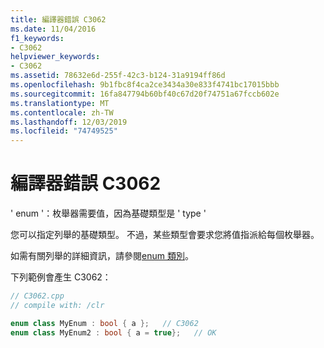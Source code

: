 ```yaml
---
title: 編譯器錯誤 C3062
ms.date: 11/04/2016
f1_keywords:
- C3062
helpviewer_keywords:
- C3062
ms.assetid: 78632e6d-255f-42c3-b124-31a9194ff86d
ms.openlocfilehash: 9b1fbc8f4ca2ce3434a30e833f4741bc17015bbb
ms.sourcegitcommit: 16fa847794b60bf40c67d20f74751a67fccb602e
ms.translationtype: MT
ms.contentlocale: zh-TW
ms.lasthandoff: 12/03/2019
ms.locfileid: "74749525"
---
```

# <a name="compiler-error-c3062"></a>編譯器錯誤 C3062

' enum '：枚舉器需要值，因為基礎類型是 ' type '

您可以指定列舉的基礎類型。 不過，某些類型會要求您將值指派給每個枚舉器。

如需有關列舉的詳細資訊，請參閱[enum 類別](../../extensions/enum-class-cpp-component-extensions.md)。

下列範例會產生 C3062：

```cpp
// C3062.cpp
// compile with: /clr

enum class MyEnum : bool { a };   // C3062
enum class MyEnum2 : bool { a = true};   // OK
```
